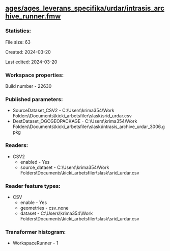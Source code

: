 ﻿## [ages/ages_leverans_specifika/urdar/intrasis_archive_runner.fmw](https://github.com/kicki58/kix_working_dir/blob/master/ages/ages_leverans_specifika/urdar/intrasis_archive_runner.fmw)

### Statistics:
File size: 63

Created: 2024-03-20

Last edited: 2024-03-20


### Workspace properties:
Build number    - 22630

### Published parameters:
*  SourceDataset_CSV2    -   C:\Users\krima354\Work Folders\Documents\kicki_arbetsfiler\slask\srid_urdar.csv
*  DestDataset_OGCGEOPACKAGE    -   C:\Users\krima354\Work Folders\Documents\kicki_arbetsfiler\slask\intrasis_archive_urdar_3006.gpkg

### Readers:
*  CSV2
    * enabled    -  Yes
    * source_dataset    -   C:\Users\krima354\Work Folders\Documents\kicki_arbetsfiler\slask\srid_urdar.csv

### Reader feature types:
*  CSV
    * enable - Yes
    * geometries - csv_none
    * dataset - C:\Users\krima354\Work Folders\Documents\kicki_arbetsfiler\slask\srid_urdar.csv




### Transformer histogram:
*  WorkspaceRunner    -   1

